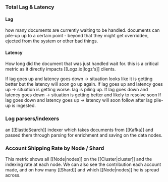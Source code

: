 
### Total Lag & Latency
#### Lag
how many documents are currently waiting to be handled. documents can pile-up up to a certain point - beyond that they might get overridden, ejected from the system or other bad things. 

#### Latency
How long did the document that was just handled wait for. this is a critical metric as it directly impacts [[Logz.io|logz's]] clients.

If lag goes up and latency goes down -> situation looks like it is getting better but the latency will soon go up again. 
If lag goes up and latency goes up -> situation is getting worse. lag is piling up.
If lag goes down and latency goes down -> situation is getting better and likely to resolve soon
If lag goes down and latency goes up -> latency will soon follow after lag pile-up is ingested.

### Log parsers/indexers
an [[ElasticSearch]] indexer which takes documents from [[Kafka]] and passed them through parsing for enrichment and saving on the data nodes. 


### Account Shipping Rate by Node / Shard
This metric shows all [[Node|nodes]] on the [[Cluster|cluster]] and the indexing rate at each node. We can also see the contribution each account made,  and on how many [[Shard]] and which [[Node|nodes]] he is spread across. 